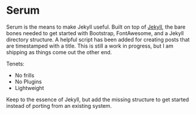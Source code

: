 # Serum

Serum is the means to make Jekyll useful.  Built on top of [Jekyll](https://github.com/mojombo/jekyll), 
the bare bones needed to get started with Bootstrap, FontAwesome, and a Jekyll directory structure.  A 
helpful script has been added for creating posts that are timestamped with a title.  This is still a work
in progress, but I am shipping as things come out the other end.


Tenets:

* No frills
* No Plugins
* Lightweight

Keep to the essence of Jekyll, but add the missing structure to get started instead of porting from an
existing system.
